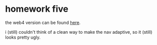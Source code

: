 # homework five

the web4 version can be found [here](https://in-info-web4.informatics.iupui.edu/~ramimarc/homework-five/about.html).

i (still) couldn't think of a clean way to make the nav adaptive, so it (still) looks pretty ugly.